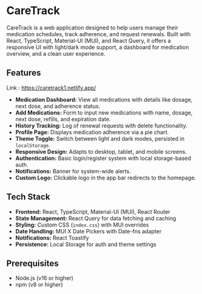 # CareTrack

CareTrack is a web application designed to help users manage their medication schedules, track adherence, and request renewals. Built with React, TypeScript, Material-UI (MUI), and React Query, it offers a responsive UI with light/dark mode support, a dashboard for medication overview, and a clean user experience.

## Features

Link : https://caretrack1.netlify.app/

- **Medication Dashboard:** View all medications with details like dosage, next dose, and adherence status.
- **Add Medications:** Form to input new medications with name, dosage, next dose, refills, and expiration date.
- **History Tracking:** Log of renewal requests with delete functionality.
- **Profile Page:** Displays medication adherence via a pie chart.
- **Theme Toggle:** Switch between light and dark modes, persisted in `localStorage`.
- **Responsive Design:** Adapts to desktop, tablet, and mobile screens.
- **Authentication:** Basic login/register system with local storage-based auth.
- **Notifications:** Banner for system-wide alerts.
- **Custom Logo:** Clickable logo in the app bar redirects to the homepage.

## Tech Stack

- **Frontend:** React, TypeScript, Material-UI (MUI), React Router
- **State Management:** React Query for data fetching and caching
- **Styling:** Custom CSS (`index.css`) with MUI overrides
- **Date Handling:** MUI X Date Pickers with Date-fns adapter
- **Notifications:** React Toastify
- **Persistence:** Local Storage for auth and theme settings

## Prerequisites

- Node.js (v16 or higher)
- npm (v8 or higher)

